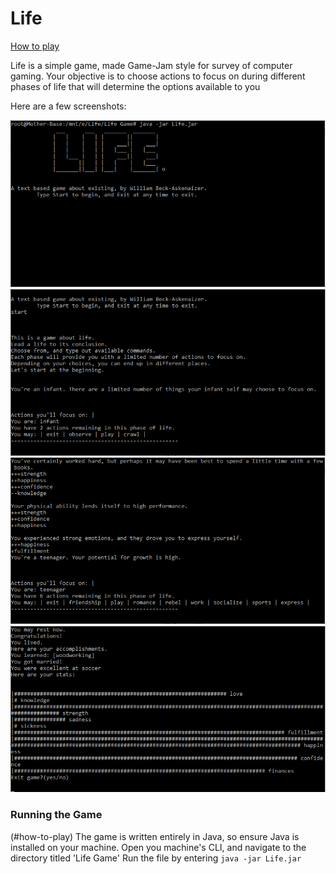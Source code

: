 # Life
[How to play](#how-to-play)

Life is a simple game, made Game-Jam style for survey of computer gaming. 
Your objective is to choose actions to focus on during different phases of life that will determine the options available to you

Here are a few screenshots:

![Life Start](https://github.com/williambeckaskenaizer/life-game/blob/master/images/life-start.PNG) ![Life Phase 1](https://github.com/williambeckaskenaizer/life-game/blob/master/images/life-phase-1.PNG)
![Life Teenager](https://github.com/williambeckaskenaizer/life-game/blob/master/images/life-teenager.PNG) ![Life End](https://github.com/williambeckaskenaizer/life-game/blob/master/images/life-end.PNG)

### Running the Game
(#how-to-play)
The game is written entirely in Java, so ensure Java is installed on your machine.
Open you machine's CLI, and navigate to the directory titled 'Life Game' 
Run the file by entering ``` java -jar Life.jar ```

